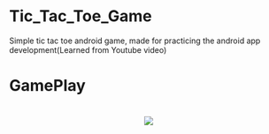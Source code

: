 # Tic_Tac_Toe_Game

Simple tic tac toe android game, made for practicing the android app development(Learned from Youtube video)


# GamePlay

<h1 align="center">
<img src="https://user-images.githubusercontent.com/25636146/46484328-2e379e00-c817-11e8-8b19-925e1be4c897.gif"/>

</h1>
